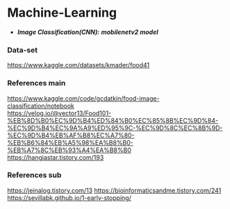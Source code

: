# Machine-Learning
- ***Image Classification(CNN):*** ***mobilenetv2 model***

### Data-set
https://www.kaggle.com/datasets/kmader/food41 
<br>

### References main
<https://www.kaggle.com/code/gcdatkin/food-image-classification/notebook>
<br>
<https://velog.io/@vector13/Food101-%EB%8D%B0%EC%9D%B4%ED%84%B0%EC%85%8B%EC%9D%84-%EC%9D%B4%EC%9A%A9%ED%95%9C-%EC%9D%8C%EC%8B%9D-%EC%9D%B4%EB%AF%B8%EC%A7%80-%EB%B6%84%EB%A5%98%EA%B8%B0-%EB%A7%8C%EB%93%A4%EA%B8%B0>
<br>
<https://hangjastar.tistory.com/193>
<br>

### References sub
https://jeinalog.tistory.com/13
https://bioinformaticsandme.tistory.com/241
https://sevillabk.github.io/1-early-stopping/
